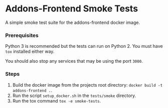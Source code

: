 # Addons-Frontend Smoke Tests

A simple smoke test suite for the addons-frontend docker image.

### Prerequisites

Python 3 is recommended but the tests can run on Python 2. You must have `tox` installed either way.

You should also stop any services that may be using the port `3000`.

### Steps

1. Build the docker image from the projects root directory: `docker build -t addons-frontend .`.
2. Run the script `setup_docker.sh` in the `tests/smoke` directory.
3. Run the tox command `tox -e smoke-tests`.

